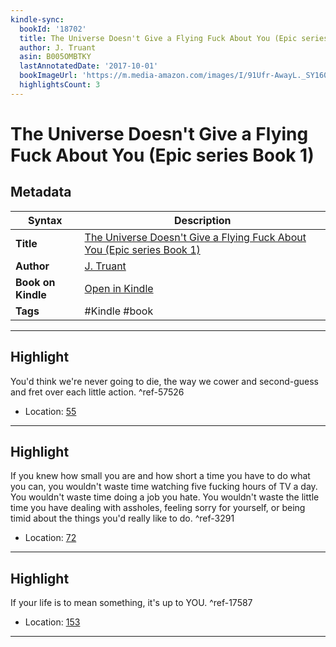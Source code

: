 ```yaml
---
kindle-sync:
  bookId: '18702'
  title: The Universe Doesn't Give a Flying Fuck About You (Epic series Book 1)
  author: J. Truant
  asin: B005OMBTKY
  lastAnnotatedDate: '2017-10-01'
  bookImageUrl: 'https://m.media-amazon.com/images/I/91Ufr-AwayL._SY160.jpg'
  highlightsCount: 3
---
```

# The Universe Doesn't Give a Flying Fuck About You (Epic series Book 1)

## Metadata

| Syntax | Description |
| ---------- | ---------- |
| **Title** | [The Universe Doesn't Give a Flying Fuck About You (Epic series Book 1)](https://www.amazon.com/dp/B005OMBTKY) |
| **Author** | [J. Truant](https://www.amazon.comundefined) |
| **Book on Kindle** | <a href="kindle://book?action=open&asin=B005OMBTKY" target="_blank">Open in Kindle</a> |
| **Tags** | #Kindle #book |

---

## Highlight

You'd think we're never going to die, the way we cower and second-guess and fret over each little action. ^ref-57526

- Location: [55](kindle://book?action=open&asin=B005OMBTKY&location=55)

---
## Highlight

If you knew how small you are and how short a time you have to do what you can, you wouldn't waste time watching five fucking hours of TV a day. You wouldn't waste time doing a job you hate. You wouldn't waste the little time you have dealing with assholes, feeling sorry for yourself, or being timid about the things you'd really like to do. ^ref-3291

- Location: [72](kindle://book?action=open&asin=B005OMBTKY&location=72)

---
## Highlight

If your life is to mean something, it's up to YOU. ^ref-17587

- Location: [153](kindle://book?action=open&asin=B005OMBTKY&location=153)

---
